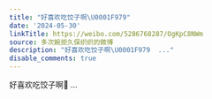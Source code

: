 ```yaml
---
title: "好喜欢吃饺子啊\U0001F979"
date: '2024-05-30'
linkTitle: https://weibo.com/5286768287/OgKpC8NWm
source: 多次婉拒久保织织的微博
description: "好喜欢吃饺子啊\U0001F979  ..."
disable_comments: true
---
```

好喜欢吃饺子啊🥹  ...